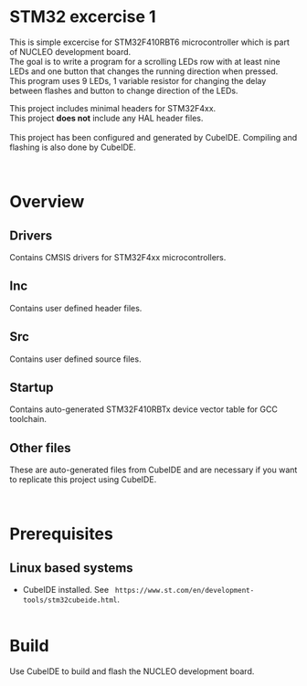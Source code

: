 # STM32 excercise 1  

This is simple excercise for STM32F410RBT6 microcontroller which is part of NUCLEO development board.  
The goal is to write a program for a scrolling LEDs row with at least nine LEDs and one button that changes the running direction when pressed.  
This program uses 9 LEDs, 1 variable resistor for changing the delay between flashes and button to change direction of the LEDs.  

This project includes minimal headers for STM32F4xx.  
This project **does not** include any HAL header files.  
&nbsp;  
This project has been configured and generated by CubeIDE. Compiling and flashing is also done by CubeIDE.   

&nbsp;  
# Overview  
## Drivers  
Contains CMSIS drivers for STM32F4xx microcontrollers.  
## Inc  
Contains user defined header files.  
## Src  
Contains user defined source files.  
## Startup  
Contains auto-generated STM32F410RBTx device vector table for GCC toolchain.  
## Other files
These are auto-generated files from CubeIDE and are necessary if you want to replicate this project using CubeIDE.

&nbsp;  
# Prerequisites
## Linux based systems  
* CubeIDE installed. See ` https://www.st.com/en/development-tools/stm32cubeide.html`.  
&nbsp;  
# Build  
Use CubeIDE to build and flash the NUCLEO development board.  
